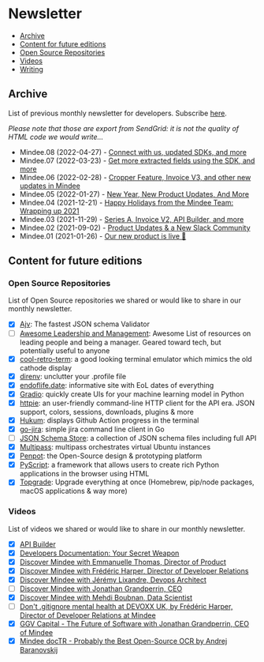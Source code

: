 # Newsletter

- [Archive](#archive)
- [Content for future editions](#content-for-future-editions)
- [Open Source Repositories](#open-source-repositories)
- [Videos](#videos)
- [Writing](../writing/newsletter.md)

## Archive
List of previous monthly newsletter for developers. Subscribe [here](https://newsletter.mindee.com).

_Please note that those are export from SendGrid: it is not the quality of HTML code we would write..._

- Mindee.08 (2022-04-27) - [Connect with us, updated SDKs, and more](Newsletter-08.html)
- Mindee.07 (2022-03-23) - [Get more extracted fields using the SDK, and more](Newsletter-07.html)
- Mindee.06 (2022-02-28) - [Cropper Feature, Invoice V3, and other new updates in Mindee](Newsletter-06.html)
- Mindee.05 (2022-01-27) - [New Year, New Product Updates, And More](Newsletter-05.html)
- Mindee.04 (2021-12-21) - [Happy Holidays from the Mindee Team: Wrapping up 2021](Newsletter-04.html)
- Mindee.03 (2021-11-29) - [Series A, Invoice V2, API Builder, and more](Newsletter-03.html)
- Mindee.02 (2021-09-02) - [Product Updates & a New Slack Community](Newsletter-02.html)
- Mindee.01 (2021-01-26) - [Our new product is live 🚀](Newsletter-01.html)

## Content for future editions

### Open Source Repositories

List of Open Source repositories we shared or would like to share in our monthly newsletter.

- [X] [Ajv](https://github.com/ajv-validator/ajv): The fastest JSON schema Validator
- [ ] [Awesome Leadership and Management](https://github.com/LappleApple/awesome-leading-and-managing): Awesome List of resources on leading people and being a manager. Geared toward tech, but potentially useful to anyone
- [X] [cool-retro-term](https://github.com/Swordfish90/cool-retro-term): a good looking terminal emulator which mimics the old cathode display
- [X] [direnv](https://github.com/direnv/direnv): unclutter your .profile file
- [X] [endoflife.date](https://github.com/endoflife-date/endoflife.date): informative site with EoL dates of everything
- [X] [Gradio](https://github.com/gradio-app/gradio): quickly create UIs for your machine learning model in Python
- [X] [httpie](https://github.com/httpie/httpie): an user-friendly command-line HTTP client for the API era. JSON support, colors, sessions, downloads, plugins & more
- [X] [Hukum](https://github.com/abskmj/hukum): displays Github Action progress in the terminal
- [X] [go-jira](https://github.com/go-jira/jira): simple jira command line client in Go
- [ ] [JSON Schema Store](https://github.com/SchemaStore/schemastore): a collection of JSON schema files including full API
- [X] [Multipass](https://github.com/canonical/multipass): multipass orchestrates virtual Ubuntu instances
- [X] [Penpot](https://github.com/penpot/penpot): the Open-Source design & prototyping platform
- [X] [PyScript](https://github.com/pyscript/pyscript): a framework that allows users to create rich Python applications in the browser using HTML
- [X] [Topgrade](https://github.com/r-darwish/topgrade): Upgrade everything at once (Homebrew, pip/node packages, macOS applications & way more)

### Videos

List of videos we shared or would like to share in our monthly newsletter.

- [X] [API Builder](https://www.youtube.com/watch?v=VvOOOYn38ws)
- [X] [Developers Documentation: Your Secret Weapon](https://www.youtube.com/watch?v=SfKYuIDh8bY)
- [X] [Discover Mindee with Emmanuelle Thomas, Director of Product](https://www.youtube.com/watch?v=Gd1QvKBnlF4)
- [X] [Discover Mindee with Frédéric Harper, Director of Developer Relations](https://www.youtube.com/watch?v=Jn8XOlPWF-4)
- [X] [Discover Mindee with Jérémy Lixandre, Devops Architect](https://www.youtube.com/watch?v=TWt5E9fXj1M)
- [ ] [Discover Mindee with Jonathan Grandperrin, CEO](https://www.youtube.com/watch?v=PDCATS_XLxY)
- [X] [Discover Mindee with Mehdi Boubnan, Data Scientist](https://www.youtube.com/watch?v=cZl2Vyf6qxo)
- [ ] [Don't .gitignore mental health at DEVOXX UK, by Frédéric Harper, Director of Developer Relations at Mindee](https://www.youtube.com/watch?v=6aiLh4tTSzE)
- [X] [GGV Capital - The Future of Software with Jonathan Grandperrin, CEO of Mindee](https://www.youtube.com/watch?v=ucuNK2UcHIQ)
- [X] [Mindee docTR - Probably the Best Open-Source OCR by Andrej Baranovskij](https://www.youtube.com/watch?v=3nYPIDCToes)
